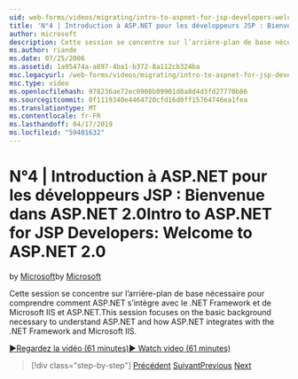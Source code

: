 ```yaml
---
uid: web-forms/videos/migrating/intro-to-aspnet-for-jsp-developers-welcome-to-aspnet-20
title: 'N°4 | Introduction à ASP.NET pour les développeurs JSP : Bienvenue dans ASP.NET 2.0 | Microsoft Docs'
author: microsoft
description: Cette session se concentre sur l’arrière-plan de base nécessaire pour comprendre comment ASP.NET s’intègre avec le .NET Framework et de Microsoft IIS et ASP.NET.
ms.author: riande
ms.date: 07/25/2006
ms.assetid: 1a95474a-a897-4ba1-b372-8a112cb324ba
msc.legacyurl: /web-forms/videos/migrating/intro-to-aspnet-for-jsp-developers-welcome-to-aspnet-20
msc.type: video
ms.openlocfilehash: 978236ae72ec0908b09901d8a8d4d3fd27770b86
ms.sourcegitcommit: 0f1119340e4464720cfd16d0ff15764746ea1fea
ms.translationtype: MT
ms.contentlocale: fr-FR
ms.lasthandoff: 04/17/2019
ms.locfileid: "59401632"
---
```

# <a name="intro-to-aspnet-for-jsp-developers-welcome-to-aspnet-20"></a><span data-ttu-id="5943e-103">N°4 | Introduction à ASP.NET pour les développeurs JSP : Bienvenue dans ASP.NET 2.0</span><span class="sxs-lookup"><span data-stu-id="5943e-103">Intro to ASP.NET for JSP Developers: Welcome to ASP.NET 2.0</span></span>

<span data-ttu-id="5943e-104">by [Microsoft](https://github.com/microsoft)</span><span class="sxs-lookup"><span data-stu-id="5943e-104">by [Microsoft](https://github.com/microsoft)</span></span>

<span data-ttu-id="5943e-105">Cette session se concentre sur l’arrière-plan de base nécessaire pour comprendre comment ASP.NET s’intègre avec le .NET Framework et de Microsoft IIS et ASP.NET.</span><span class="sxs-lookup"><span data-stu-id="5943e-105">This session focuses on the basic background necessary to understand ASP.NET and how ASP.NET integrates with the .NET Framework and Microsoft IIS.</span></span>

[<span data-ttu-id="5943e-106">&#9654;Regardez la vidéo (61 minutes)</span><span class="sxs-lookup"><span data-stu-id="5943e-106">&#9654; Watch video (61 minutes)</span></span>](https://channel9.msdn.com/Blogs/ASP-NET-Site-Videos/intro-to-aspnet-for-jsp-developers-welcome-to-aspnet-20)

> [!div class="step-by-step"]
> <span data-ttu-id="5943e-107">[Précédent](migrating-from-classic-asp-to-aspnet.md)
> [Suivant](intro-to-aspnet-for-jsp-developers-building-applications.md)</span><span class="sxs-lookup"><span data-stu-id="5943e-107">[Previous](migrating-from-classic-asp-to-aspnet.md)
[Next](intro-to-aspnet-for-jsp-developers-building-applications.md)</span></span>
